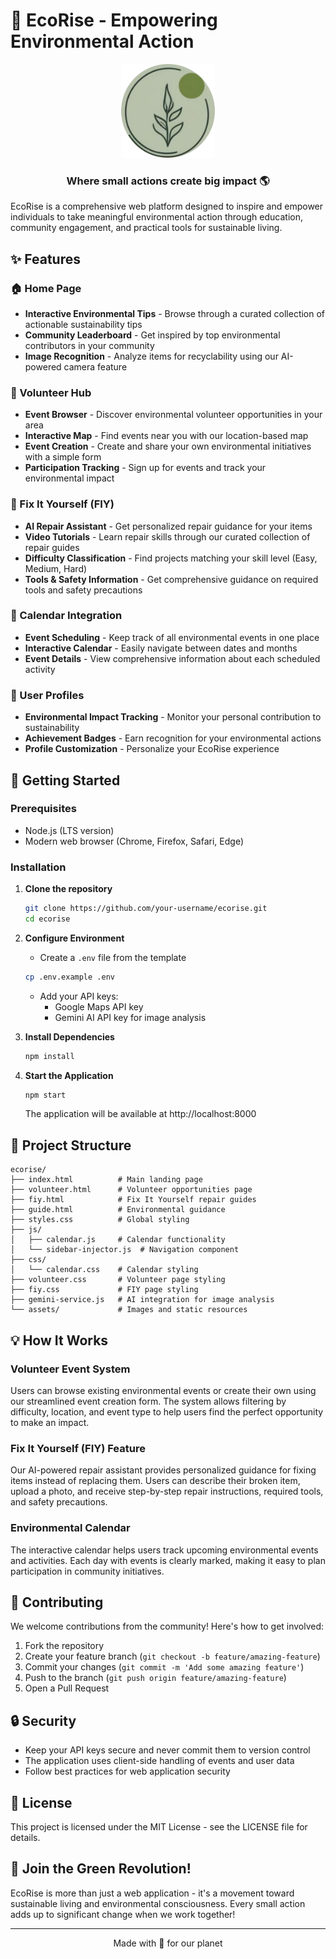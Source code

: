 # 🌱 EcoRise - Empowering Environmental Action

<div align="center">
  <img src="assets/logo.png" alt="EcoRise Logo" width="150">
  <h3>Where small actions create big impact 🌎</h3>
</div>

EcoRise is a comprehensive web platform designed to inspire and empower individuals to take meaningful environmental action through education, community engagement, and practical tools for sustainable living.

## ✨ Features

### 🏠 Home Page
- **Interactive Environmental Tips** - Browse through a curated collection of actionable sustainability tips
- **Community Leaderboard** - Get inspired by top environmental contributors in your community
- **Image Recognition** - Analyze items for recyclability using our AI-powered camera feature

### 🤝 Volunteer Hub
- **Event Browser** - Discover environmental volunteer opportunities in your area
- **Interactive Map** - Find events near you with our location-based map
- **Event Creation** - Create and share your own environmental initiatives with a simple form
- **Participation Tracking** - Sign up for events and track your environmental impact

### 🔧 Fix It Yourself (FIY)
- **AI Repair Assistant** - Get personalized repair guidance for your items
- **Video Tutorials** - Learn repair skills through our curated collection of repair guides
- **Difficulty Classification** - Find projects matching your skill level (Easy, Medium, Hard)
- **Tools & Safety Information** - Get comprehensive guidance on required tools and safety precautions

### 📅 Calendar Integration
- **Event Scheduling** - Keep track of all environmental events in one place
- **Interactive Calendar** - Easily navigate between dates and months
- **Event Details** - View comprehensive information about each scheduled activity

### 👤 User Profiles
- **Environmental Impact Tracking** - Monitor your personal contribution to sustainability
- **Achievement Badges** - Earn recognition for your environmental actions
- **Profile Customization** - Personalize your EcoRise experience

## 🚀 Getting Started

### Prerequisites
- Node.js (LTS version)
- Modern web browser (Chrome, Firefox, Safari, Edge)

### Installation

1. **Clone the repository**
   ```bash
   git clone https://github.com/your-username/ecorise.git
   cd ecorise
   ```

2. **Configure Environment**
   - Create a `.env` file from the template
   ```bash
   cp .env.example .env
   ```
   - Add your API keys:
     - Google Maps API key
     - Gemini AI API key for image analysis

3. **Install Dependencies**
   ```bash
   npm install
   ```

4. **Start the Application**
   ```bash
   npm start
   ```
   The application will be available at http://localhost:8000

## 🔧 Project Structure

```
ecorise/
├── index.html          # Main landing page
├── volunteer.html      # Volunteer opportunities page
├── fiy.html            # Fix It Yourself repair guides
├── guide.html          # Environmental guidance
├── styles.css          # Global styling
├── js/
│   ├── calendar.js     # Calendar functionality
│   └── sidebar-injector.js  # Navigation component
├── css/
│   └── calendar.css    # Calendar styling
├── volunteer.css       # Volunteer page styling
├── fiy.css             # FIY page styling
├── gemini-service.js   # AI integration for image analysis
└── assets/             # Images and static resources
```

## 💡 How It Works

### Volunteer Event System
Users can browse existing environmental events or create their own using our streamlined event creation form. The system allows filtering by difficulty, location, and event type to help users find the perfect opportunity to make an impact.

### Fix It Yourself (FIY) Feature
Our AI-powered repair assistant provides personalized guidance for fixing items instead of replacing them. Users can describe their broken item, upload a photo, and receive step-by-step repair instructions, required tools, and safety precautions.

### Environmental Calendar
The interactive calendar helps users track upcoming environmental events and activities. Each day with events is clearly marked, making it easy to plan participation in community initiatives.

## 👥 Contributing

We welcome contributions from the community! Here's how to get involved:

1. Fork the repository
2. Create your feature branch (`git checkout -b feature/amazing-feature`)
3. Commit your changes (`git commit -m 'Add some amazing feature'`)
4. Push to the branch (`git push origin feature/amazing-feature`)
5. Open a Pull Request

## 🔒 Security

- Keep your API keys secure and never commit them to version control
- The application uses client-side handling of events and user data
- Follow best practices for web application security

## 📜 License

This project is licensed under the MIT License - see the LICENSE file for details.

## 🌟 Join the Green Revolution!

EcoRise is more than just a web application - it's a movement toward sustainable living and environmental consciousness. Every small action adds up to significant change when we work together!

---

<div align="center">
  <p>Made with 💚 for our planet</p>
</div>
